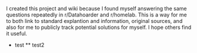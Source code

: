 I created this project and wiki because I found myself answering the same questions repeatedly in r/Datahoarder and r/homelab. This is a way for me to both link to standard explantion and information, original sources, and also for me to publicly track potential solutions for myself. I hope others find it useful.

* test
** test2
